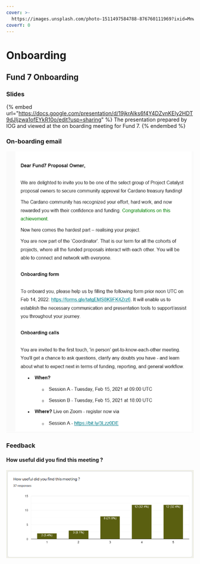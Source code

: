 ```yaml
---
cover: >-
  https://images.unsplash.com/photo-1511497584788-876760111969?ixid=MnwxMjA3fDB8MHxwaG90by1wYWdlfHx8fGVufDB8fHx8&ixlib=rb-1.2.1&auto=format&fit=crop&w=3432&q=80
coverY: 0
---
```


# Onboarding

## Fund 7 Onboarding

### Slides

{% embed url="https://docs.google.com/presentation/d/19jkrAIks6f4Y4DZvnKEly2HDT9dJIjzwa1ofEYkR10o/edit?usp=sharing" %}
The presentation prepared by IOG and viewed at the on boarding meeting for Fund 7.
{% endembed %}

### On-boarding email

![](../.gitbook/assets/2022-02-16.png)

### Feedback

#### How useful did you find this meeting ?

![](<../.gitbook/assets/2022-02-16 (1).png>)



